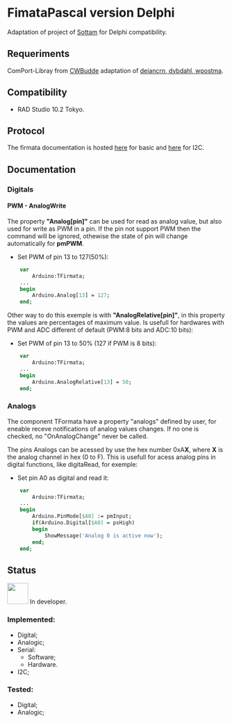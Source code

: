 # FimataPascal version Delphi

Adaptation of project of [Sottam](https://github.com/sottam/FirmataPascal) for Delphi compatibility.

## Requeriments
ComPort-Libray from [CWBudde](https://github.com/CWBudde/ComPort-Library) adaptation of [dejancrn, dybdahl, wpostma](https://sourceforge.net/projects/comport).

## Compatibility
* RAD Studio 10.2 Tokyo.

## Protocol
The firmata documentation is hosted  [here](https://github.com/firmata/protocol/blob/master/protocol.md "Basic")  for basic and 
[here](https://github.com/firmata/protocol/blob/master/i2c.md "here") for I2C.

## Documentation

### Digitals

#### PWM - AnalogWrite

The property **"Analog[pin]"** can be used for read as analog value, but also used for write as PWM in a pin. If the pin not support PWM then the command will be ignored, othewise the state of pin will change automatically for **pmPWM**.

- Set PWM of pin 13 to 127(50%):

``` Pascal
	var
		Arduino:TFirmata;
	...
	begin
		Arduino.Analog[13] = 127;	
	end;
```
Other way to do this exemple is with **"AnalogRelative[pin]"**, in this property the values are percentages of maximum value. Is usefull for hardwares with PWM and ADC different of default (PWM:8 bits and ADC:10 bits):

- Set PWM of pin 13 to 50% (127 if PWM is 8 bits):

``` Pascal
	var
		Arduino:TFirmata;
	...
	begin
		Arduino.AnalogRelative[13] = 50;	
	end;
```

### Analogs

The component TFormata have a property "analogs" defined by user, for eneable receve notifications of analog values changes. If no one is checked, no "OnAnalogChange" never be called.

The pins Analogs can be acessed by use the hex number 0xA**X**, where **X** is the analog channel in hex (0 to F). This is usefull for acess analog pins in digital functions, like digitaRead, for exemple:

- Set pin A0 as digital and read it:

``` Pascal
	var
		Arduino:TFirmata;
	...
	begin
		Arduino.PinMode[$A0] := pmInput;
		if(Arduino.Digital[$A0] = psHigh)
		begin
			ShowMessage('Analog 0 is active now');
		end;
	end;
```


## Status
<img src="https://d2v9ipibika81v.cloudfront.net/uploads/sites/240/2017/04/warning750.png" width="48"> In developer.

### Implemented:

* Digital;
* Analogic;
* Serial:
	* Software;
	* Hardware.
* I2C;

### Tested:

* Digital;
* Analogic;
